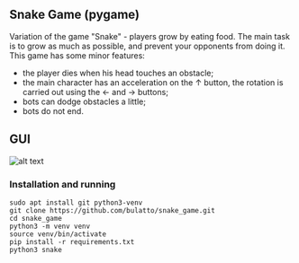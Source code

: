 ## Snake Game (pygame)
Variation of the game "Snake" - players grow by eating food. The main task is to grow as much as possible, and prevent your opponents from doing it. This game has some minor features:
- the player dies when his head touches an obstacle;
- the main character has an acceleration on the ↑ button, the rotation is carried out using the ← and → buttons;
- bots can dodge obstacles a little;
- bots do not end.

## GUI
![alt text](https://github.com/bulatto/snake_game/blob/master/SnakeGame.gif "Snake GUI")

### Installation and running
    sudo apt install git python3-venv
    git clone https://github.com/bulatto/snake_game.git
    cd snake_game
    python3 -m venv venv
    source venv/bin/activate
    pip install -r requirements.txt
    python3 snake

